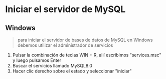 # Iniciar el servidor de MySQL

## Windows

> para iniciar el servidor de bases de datos de MySQL en Windows 
> debemos utilizar el administrador de servicios

1. Pulsar la combinación de teclas WIN + R, allí escribimos "services.msc" y luego pulsamos Enter
2. Buscar el servicios llamado MySQL8.0
3. Hacer clic derecho sobre el estado y seleccionar "iniciar"

